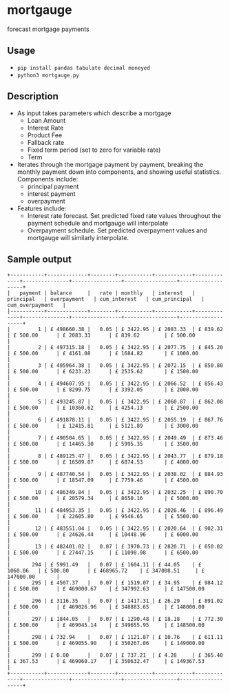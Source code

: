 # mortgauge
forecast mortgage payments

## Usage
- `pip install pandas tabulate decimal moneyed`
- `python3 mortgauge.py`

## Description
- As input takes parameters which describe a mortgage
    - Loan Amount
    - Interest Rate
    - Product Fee
    - Fallback rate
    - Fixed term period (set to zero for variable rate)
    - Term
- Iterates through the mortgage payment by payment, breaking the monthly payment down into components, and showing useful statistics. Components include:
    - principal payment
    - interest payment
    - overpayment
- Features include:
    - Interest rate forecast. Set predicted fixed rate values throughout the payment schedule and mortgauge will interpolate
    - Overpayment schedule. Set predicted overpayment values and mortgauge will similarly interpolate.

## Sample output
```
+-----------+-------------+--------+-----------+------------+-------------+---------------+----------------+-----------------+-------------------+
|   payment | balance     |   rate | monthly   | interest   | principal   | overpayment   | cum_interest   | cum_principal   | cum_overpayment   |
|-----------+-------------+--------+-----------+------------+-------------+---------------+----------------+-----------------+-------------------+
|         1 | £ 498660.38 |   0.05 | £ 3422.95 | £ 2083.33  | £ 839.62    | £ 500.00      | £ 2083.33      | £ 839.62        | £ 500.00          |
|         2 | £ 497315.18 |   0.05 | £ 3422.95 | £ 2077.75  | £ 845.20    | £ 500.00      | £ 4161.08      | £ 1684.82       | £ 1000.00         |
|         3 | £ 495964.38 |   0.05 | £ 3422.95 | £ 2072.15  | £ 850.80    | £ 500.00      | £ 6233.23      | £ 2535.62       | £ 1500.00         |
|         4 | £ 494607.95 |   0.05 | £ 3422.95 | £ 2066.52  | £ 856.43    | £ 500.00      | £ 8299.75      | £ 3392.05       | £ 2000.00         |
|         5 | £ 493245.87 |   0.05 | £ 3422.95 | £ 2060.87  | £ 862.08    | £ 500.00      | £ 10360.62     | £ 4254.13       | £ 2500.00         |
|         6 | £ 491878.11 |   0.05 | £ 3422.95 | £ 2055.19  | £ 867.76    | £ 500.00      | £ 12415.81     | £ 5121.89       | £ 3000.00         |
|         7 | £ 490504.65 |   0.05 | £ 3422.95 | £ 2049.49  | £ 873.46    | £ 500.00      | £ 14465.30     | £ 5995.35       | £ 3500.00         |
|         8 | £ 489125.47 |   0.05 | £ 3422.95 | £ 2043.77  | £ 879.18    | £ 500.00      | £ 16509.07     | £ 6874.53       | £ 4000.00         |
|         9 | £ 487740.54 |   0.05 | £ 3422.95 | £ 2038.02  | £ 884.93    | £ 500.00      | £ 18547.09     | £ 7759.46       | £ 4500.00         |
|        10 | £ 486349.84 |   0.05 | £ 3422.95 | £ 2032.25  | £ 890.70    | £ 500.00      | £ 20579.34     | £ 8650.16       | £ 5000.00         |
|        11 | £ 484953.35 |   0.05 | £ 3422.95 | £ 2026.46  | £ 896.49    | £ 500.00      | £ 22605.80     | £ 9546.65       | £ 5500.00         |
|        12 | £ 483551.04 |   0.05 | £ 3422.95 | £ 2020.64  | £ 902.31    | £ 500.00      | £ 24626.44     | £ 10448.96      | £ 6000.00         |
|        13 | £ 482401.02 |   0.07 | £ 3970.73 | £ 2820.71  | £ 650.02    | £ 500.00      | £ 27447.15     | £ 11098.98      | £ 6500.00         |
|       294 | £ 5991.49   |   0.07 | £ 1604.11 | £ 44.05    | £ 1060.06   | £ 500.00      | £ 468965.72    | £ 347008.51     | £ 147000.00       |
|       295 | £ 4507.37   |   0.07 | £ 1519.07 | £ 34.95    | £ 984.12    | £ 500.00      | £ 469000.67    | £ 347992.63     | £ 147500.00       |
|       296 | £ 3116.35   |   0.07 | £ 1417.31 | £ 26.29    | £ 891.02    | £ 500.00      | £ 469026.96    | £ 348883.65     | £ 148000.00       |
|       297 | £ 1844.05   |   0.07 | £ 1290.48 | £ 18.18    | £ 772.30    | £ 500.00      | £ 469045.14    | £ 349655.95     | £ 148500.00       |
|       298 | £ 732.94    |   0.07 | £ 1121.87 | £ 10.76    | £ 611.11    | £ 500.00      | £ 469055.90    | £ 350267.06     | £ 149000.00       |
|       299 | £ 0.00      |   0.07 | £ 737.21  | £ 4.28     | £ 365.40    | £ 367.53      | £ 469060.17    | £ 350632.47     | £ 149367.53       |
+-----------+-------------+--------+-----------+------------+-------------+---------------+----------------+-----------------+-------------------+
```